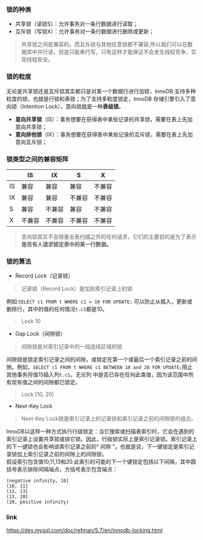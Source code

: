 ### 锁的种类
- 共享锁（读锁S）：允许事务对一条行数据进行读取；
- 互斥锁（写锁X）：允许事务对一条行数据进行删除或更新；
> 共享锁之间是兼容的，而互斥锁与其他任意锁都不兼容;所以我们可以在数据库中并行读，但是只能串行写，只有这样才能保证不会发生线程竞争，实现线程安全。

### 锁的粒度
无论是共享锁还是互斥锁其实都只是对某一个数据行进行加锁，InnoDB 支持多种粒度的锁，也就是行锁和表锁；为了支持多粒度锁定，InnoDB 存储引擎引入了意向锁（Intention Lock），意向锁就是一种**表级锁**。
- **意向共享锁**（IS）：事务想要在获得表中某些记录的共享锁，需要在表上先加意向共享锁；
- **意向排他锁**（IX）：事务想要在获得表中某些记录的互斥锁，需要在表上先加意向互斥锁；
### 锁类型之间的兼容矩阵

&nbsp; | IS | IX | S | X
---|---|---|---|---
IS | 兼容| 兼容| 兼容 | 不兼容
IX | 兼容| 兼容| 不兼容 | 不兼容
S | 兼容| 不兼容| 兼容 | 不兼容
X | 不兼容| 不兼容| 不兼容 | 不兼容
> 意向锁其实不会阻塞全表扫描之外的任何请求，它们的主要目的是为了表示**是否有人请求锁定表中的某一行数据。**

### 锁的算法
- Record Lock（记录锁）
> 记录锁（Record Lock）是加到索引记录上的锁

例如:`SELECT c1 FROM t WHERE c1 = 10 FOR UPDATE;` 可以防止从插入，更新或删除行，其中的值的任何情况`t.c1`都是10。

> Lock 10
- Gap Lock（间隙锁）
> 间隙锁是对索引记录中的一段连续区域的锁

间隙锁是锁定索引记录之间的间隙，或锁定在第一个或最后一个索引记录之前的间隙。例如，`SELECT c1 FROM t WHERE c1 BETWEEN 10 and 20 FOR UPDATE;`阻止其他事务将值15插入列`t.c1`，无论列 中是否已存在任何此类值，因为该范围中所有现有值之间的间隙都已锁定。
> Lock [10, 20]
- Next-Key Lock
> Next-Key Lock锁是索引记录上的记录锁和索引记录之前的间隙锁的组合。

InnoDB以这样一种方式执行行级锁定：当它搜索或扫描表索引时，它会在遇到的索引记录上设置共享锁或排它锁。因此，行级锁实际上是索引记录锁。索引记录上的下一键锁也会影响该索引记录之前的“ 间隙 ”。也就是说，下一键锁定是索引记录锁加上索引记录之前的间隙上的间隙锁。  
假设索引包含值10,11,13和20.此索引的可能的下一个键锁定包括以下间隔，其中圆括号表示排除间隔端点，方括号表示包含端点：
```
(negative infinity, 10]
(10, 11]
(11, 13]
(13, 20]
(20, positive infinity)
```

### link
https://dev.mysql.com/doc/refman/5.7/en/innodb-locking.html